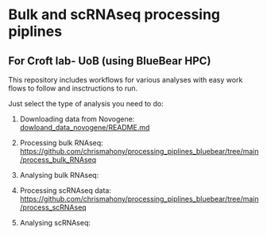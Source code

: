 # Bulk and scRNAseq processing piplines


## For Croft lab- UoB (using BlueBear HPC)

This repository includes workflows for various analyses with easy work flows to follow and insctructions to run.

Just select the type of analysis you need to do:



1. Downloading data from Novogene: [dowloand_data_novogene/README.md](https://github.com/chrismahony/processing_piplines_bluebear/tree/main/dowloand_data_novogene)


2. Processing bulk RNAseq: https://github.com/chrismahony/processing_piplines_bluebear/tree/main/process_bulk_RNAseq

3. Analysing bulk RNAseq:

4. Processing scRNAseq data: https://github.com/chrismahony/processing_piplines_bluebear/tree/main/process_scRNAseq

5. Analysing scRNAseq: 
